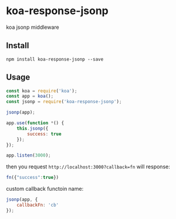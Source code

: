# koa-response-jsonp

koa jsonp middleware

## Install

```shell
npm install koa-response-jsonp --save
```

## Usage

```javascript
const koa = require('koa');
const app = koa();
const jsonp = require('koa-response-jsonp');

jsonp(app);

app.use(function *() {
	this.jsonp({
		success: true
	});
});

app.listen(3000);
```

then you request `http://localhost:3000?callback=fn` will response:

```javascript
fn({"success":true})
```

custom callback functoin name:

```javascript
jsonp(app, {
	callbackFn: 'cb'
});
```